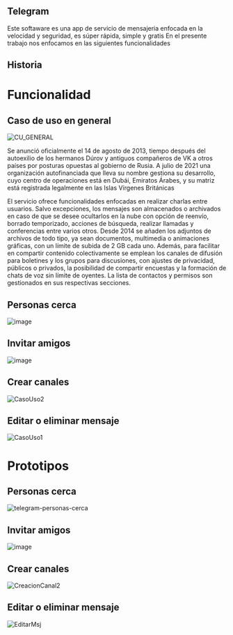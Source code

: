##  Telegram
Este softaware es una  app de servicio de mensajeria  enfocada en la velocidad y seguridad, es súper rápida, simple y gratis
En el presente trabajo nos enfocamos en las siguientes funcionalidades
## Historia


# Funcionalidad 
## Caso de uso en general
![CU_GENERAL](https://user-images.githubusercontent.com/82779333/137084293-cecbf208-07e9-4f89-86b2-31f0910b0497.PNG)

Se anunció oficialmente el 14 de agosto de 2013, tiempo después del autoexilio de los hermanos Dúrov y antiguos compañeros de VK a otros países por posturas opuestas al gobierno de Rusia. A julio de 2021 una organización autofinanciada que lleva su nombre gestiona su desarrollo, cuyo centro de operaciones está en Dubái, Emiratos Árabes, y su matriz está registrada legalmente en las Islas Vírgenes Británicas

El servicio ofrece funcionalidades enfocadas en realizar charlas entre usuarios. Salvo excepciones, los mensajes son almacenados o archivados en caso de que se desee ocultarlos en la nube con opción de reenvío, borrado temporizado, acciones de búsqueda, realizar llamadas y conferencias entre varios otros. Desde 2014 se añaden los adjuntos de archivos de todo tipo, ya sean documentos, multimedia o animaciones gráficas, con un límite de subida de 2 GB cada uno. Además, para facilitar en compartir contenido colectivamente se emplean los canales de difusión para boletines y los grupos para discusiones, con ajustes de privacidad, públicos o privados, la posibilidad de compartir encuestas y la formación de chats de voz sin límite de oyentes. La lista de contactos y permisos son gestionados en sus respectivas secciones.

## Personas cerca
![image](https://user-images.githubusercontent.com/92350303/137072873-58ec30d2-17f5-483b-a0eb-1a1f5ac9bacb.png)

## Invitar amigos
![image](https://user-images.githubusercontent.com/92350303/137073119-9ff10129-771b-4c4e-aa60-2dd3880f1120.png)

## Crear canales
![CasoUso2](https://user-images.githubusercontent.com/82779333/137085147-b9d04080-7276-4ebd-89a1-3b0b4467d8e0.PNG)

## Editar o eliminar mensaje
![CasoUso1](https://user-images.githubusercontent.com/82779333/137085163-84f1b033-afec-4776-8963-3b3aef9f193d.PNG)

 
# Prototipos
## Personas cerca
![telegram-personas-cerca](https://user-images.githubusercontent.com/92350303/137069007-c5e6ca1e-a77b-4ffc-a67d-28da5e0cc9a4.jpg)
## Invitar amigos
![image](https://user-images.githubusercontent.com/92350303/137070905-9acfe99d-497a-4bb5-8151-f503339ed41c.png)
## Crear canales
![CreacionCanal2](https://user-images.githubusercontent.com/82779333/137085197-f280ed2f-7cac-4ddb-ab07-06fdd2b0b6d5.PNG)

## Editar o eliminar mensaje
![EditarMsj](https://user-images.githubusercontent.com/82779333/137085225-3961ea90-915e-4026-b165-830c071a0735.PNG)





